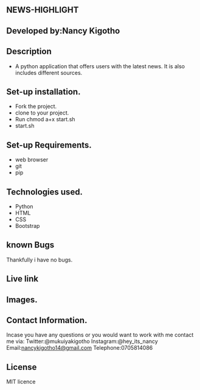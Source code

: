 ## NEWS-HIGHLIGHT
## Developed by:Nancy Kigotho
## Description
* A python application that offers users with the latest news. It is also includes different sources.
## Set-up installation.

* Fork the project.
* clone to your project.
* Run chmod a+x start.sh
* start.sh

## Set-up Requirements.
* web browser
* git
* pip

## Technologies used.
* Python
* HTML
* CSS
* Bootstrap
## known Bugs
Thankfully i have no bugs.
## Live link

## Images.

## Contact Information.
Incase you have any questions or you would want to work with me contact me via:
Twitter:@mukuiyakigotho
Instagram:@hey_its_nancy
Email:nancykigotho14@gmail.com
Telephone:0705814086 
## License
MIT licence
